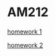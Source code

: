 # AM212
[homework 1](https://kevysilb.github.io/AM212/hw1.html)

[homework 2](https://kevysilb.github.io/AM212/hw2.html)
